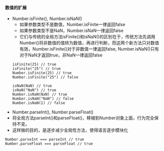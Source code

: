 #### 数值的扩展
- Number.isFinite(), Number.isNaN()   
    - 如果参数类型不是数值，Number.isFinite一律返回false
    - 如果参数类型不是NaN，Number.isNaN一律返回false
    - 它们与传统的全局方法isFinite()和isNaN()的区别在于，传统方法先调用Number()将非数值的值转为数值，再进行判断，而这两个新方法只对数值有效，Number.isFinite()对于非数值一律返回false, Number.isNaN()只有对于NaN才返回true，非NaN一律返回false
    ```
    isFinite(25) // true
    isFinite("25") // true
    Number.isFinite(25) // true
    Number.isFinite("25") // false

    isNaN(NaN) // true
    isNaN("NaN") // true
    Number.isNaN(NaN) // true
    Number.isNaN("NaN") // false
    Number.isNaN(1) // false
    ```
- Number.parseInt(), Number.parseFloat()
 - 将全局方法parseInt()和parseFloat()，移植到Number对象上面，行为完全保持不变。
 - 这样做的目的，是逐步减少全局性方法，使得语言逐步模块化
 ```
 Number.parseInt === parseInt // true
 Number.parseFloat === parseFloat // true
 ```